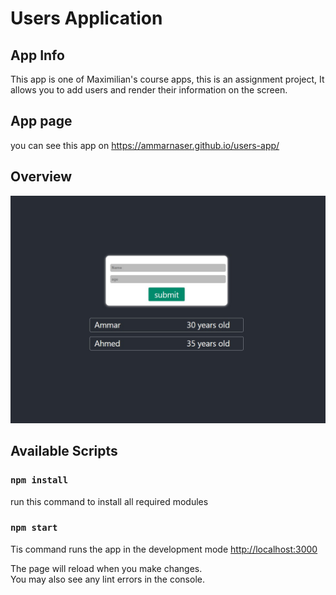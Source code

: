 # Users Application

## App Info

This app is one of Maximilian's course apps, this is an assignment project,
It allows you to add users and render their information on the screen.

## App page

you can see this app on https://ammarnaser.github.io/users-app/

## Overview

![This is an image](./overview/pic.jpg)

## Available Scripts

### `npm install`

run this command to install all required modules

### `npm start`

Tis command runs the app in the development mode [http://localhost:3000](http://localhost:3000)

The page will reload when you make changes.\
You may also see any lint errors in the console.
